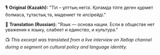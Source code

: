 🎙️ **Original (Kazakh):**
"Тіл – ұлттың негізі. Қоғамда тілге деген құрмет болмаса, тұтастық та, мәдениет те әлсірейді."

📝 **Translation (Russian):**
"Язык — основа нации. Если в обществе нет уважения к языку, слабеет и единство, и культура."

📺 *This excerpt was translated from a live interview on Хабар channel during a segment on cultural policy and language identity.*
